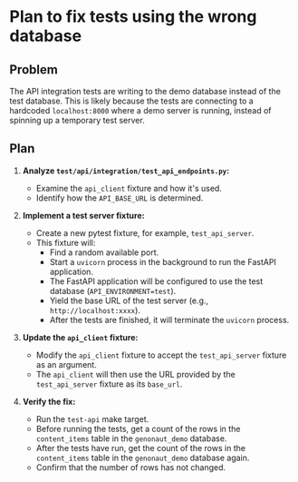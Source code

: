 # Plan to fix tests using the wrong database

## Problem

The API integration tests are writing to the demo database instead of the test database. This is likely because the tests are connecting to a hardcoded `localhost:8000` where a demo server is running, instead of spinning up a temporary test server.

## Plan

1.  **Analyze `test/api/integration/test_api_endpoints.py`:**
    *   Examine the `api_client` fixture and how it's used.
    *   Identify how the `API_BASE_URL` is determined.

2.  **Implement a test server fixture:**
    *   Create a new pytest fixture, for example, `test_api_server`.
    *   This fixture will:
        *   Find a random available port.
        *   Start a `uvicorn` process in the background to run the FastAPI application.
        *   The FastAPI application will be configured to use the test database (`API_ENVIRONMENT=test`).
        *   Yield the base URL of the test server (e.g., `http://localhost:xxxx`).
        *   After the tests are finished, it will terminate the `uvicorn` process.

3.  **Update the `api_client` fixture:**
    *   Modify the `api_client` fixture to accept the `test_api_server` fixture as an argument.
    *   The `api_client` will then use the URL provided by the `test_api_server` fixture as its `base_url`.

4.  **Verify the fix:**
    *   Run the `test-api` make target.
    *   Before running the tests, get a count of the rows in the `content_items` table in the `genonaut_demo` database.
    *   After the tests have run, get the count of the rows in the `content_items` table in the `genonaut_demo` database again.
    *   Confirm that the number of rows has not changed.
